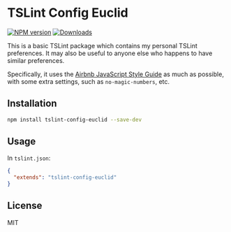 # TSLint Config Euclid

[![NPM version](https://img.shields.io/npm/v/tslint-config-euclid.svg?style=flat)](https://www.npmjs.com/package/tslint-config-euclid)
[![Downloads](http://img.shields.io/npm/dm/tslint-config-euclid.svg?style=flat)](https://npmjs.org/package/tslint-config-euclid)

This is a basic TSLint package which contains my personal TSLint preferences.
It may also be useful to anyone else who happens to have similar preferences.

Specifically, it uses the [Airbnb JavaScript Style Guide](https://github.com/airbnb/javascript)
as much as possible, with some extra settings, such as `no-magic-numbers`, etc.

## Installation

```sh
npm install tslint-config-euclid --save-dev
```

## Usage

In `tslint.json`:

```json
{
  "extends": "tslint-config-euclid"
}
```

## License

MIT